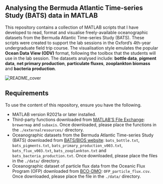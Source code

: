 ## Analysing the Bermuda Atlantic Time-series Study (BATS) data in MATLAB

This repository contains a collection of MATLAB scripts that I have developed to read, format and visualise freely-available oceanographic datasets from the Bermuda Atlantic Time-series Study (BATS). These scripts were created to support the lab sessions in the Oxford’s 4th-year undergraduate field trip course. The visualisation style emulates the popular **Ocean Data View (ODV)** format, following the toolbox that the students will use in the lab session. The datasets analysed include: **bottle data**, **pigment data**, **net primary production**, **particulate fluxes**, **zooplankton biomass** and **bacteria production**.

![README_cover](https://github.com/user-attachments/assets/98435e8c-5a95-4f37-9db2-b666eb852ac2)

## Requirements

To use the content of this repository, ensure you have the following.

- MATLAB version R2021a or later installed. 
- Third-party functions downloaded from [MATLAB'S File Exchange](https://mathworks.com/matlabcentral/fileexchange/): `brewermap` and `subaxis`. Once downloaded, please place the functions in the `./externalresources/` directory.
- Oceanographic datasets from the Bermuda Atlantic Time-series Study (BATS) downloaded from [BATS/BIOS website](https://bats.bios.asu.edu/bats-data/): `bats_bottle.txt`, `bats_pigments.txt`, `bats_primary_production_v003.txt`, `bats_flux_v003.txt`, `bats_zooplankton.txt` and `bats_bacteria_production.txt`. Once downloaded, please place the files in the `./data/` directory.
- Oceanographic dataset of particle flux data from the Oceanic Flux Program (OFP) downloaded from [BCO-DMO](https://www.bco-dmo.org/dataset/704722): `OFP_particle_flux.csv`. Once downloaded, please place the file in the `./data/` directory.